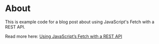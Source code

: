 # About

This is example code for a blog post about using JavaScript's Fetch with a REST API.

Read more here: [Using JavaScript’s Fetch with a REST API](http://concisecoder.io/2019/03/23/using-javascript's-fetch-with-a-rest-api/)
